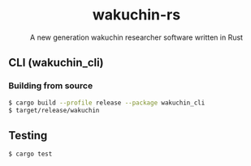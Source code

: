 <h1 align="center">wakuchin-rs</h1>
<p align="center">A new generation wakuchin researcher software written in Rust</p>

## CLI (wakuchin_cli)

### Building from source

```bash
$ cargo build --profile release --package wakuchin_cli
$ target/release/wakuchin
```

## Testing

```bash
$ cargo test
```

